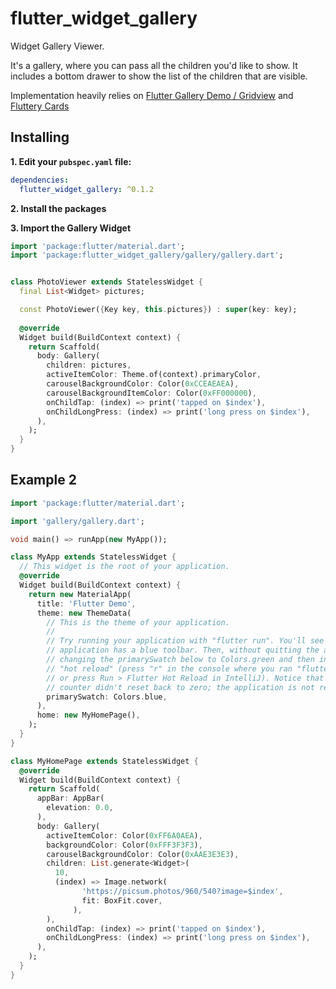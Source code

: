 # flutter_widget_gallery

Widget Gallery Viewer.

It's a gallery, where you can pass all the children you'd like to show.
It includes a bottom drawer to show the list of the children that are visible.

Implementation heavily relies on [Flutter Gallery Demo / Gridview](https://github.com/flutter/flutter/blob/master/examples/flutter_gallery/lib/demo/material/grid_list_demo.dart) and [Fluttery Cards](https://github.com/matthew-carroll/flutter_ui_challenge_flip_carousel)

## Installing

**1. Edit your `pubspec.yaml` file:** 
```yaml
dependencies:
  flutter_widget_gallery: ^0.1.2
```

**2. Install the packages**

**3. Import the Gallery Widget**

```dart
import 'package:flutter/material.dart';
import 'package:flutter_widget_gallery/gallery/gallery.dart';


class PhotoViewer extends StatelessWidget {
  final List<Widget> pictures;

  const PhotoViewer({Key key, this.pictures}) : super(key: key);
  
  @override
  Widget build(BuildContext context) {
    return Scaffold(
      body: Gallery(
        children: pictures,
        activeItemColor: Theme.of(context).primaryColor,
        carouselBackgroundColor: Color(0xCCEAEAEA),
        carouselBackgroundItemColor: Color(0xFF000000),
        onChildTap: (index) => print('tapped on $index'),
        onChildLongPress: (index) => print('long press on $index'),
      ),
    );
  }
}

```


## Example 2

```dart
import 'package:flutter/material.dart';

import 'gallery/gallery.dart';

void main() => runApp(new MyApp());

class MyApp extends StatelessWidget {
  // This widget is the root of your application.
  @override
  Widget build(BuildContext context) {
    return new MaterialApp(
      title: 'Flutter Demo',
      theme: new ThemeData(
        // This is the theme of your application.
        //
        // Try running your application with "flutter run". You'll see the
        // application has a blue toolbar. Then, without quitting the app, try
        // changing the primarySwatch below to Colors.green and then invoke
        // "hot reload" (press "r" in the console where you ran "flutter run",
        // or press Run > Flutter Hot Reload in IntelliJ). Notice that the
        // counter didn't reset back to zero; the application is not restarted.
        primarySwatch: Colors.blue,
      ),
      home: new MyHomePage(),
    );
  }
}

class MyHomePage extends StatelessWidget {
  @override
  Widget build(BuildContext context) {
    return Scaffold(
      appBar: AppBar(
        elevation: 0.0,
      ),
      body: Gallery(
        activeItemColor: Color(0xFF6A0AEA),
        backgroundColor: Color(0xFFF3F3F3),
        carouselBackgroundColor: Color(0xAAE3E3E3),
        children: List.generate<Widget>(
          10,
          (index) => Image.network(
                'https://picsum.photos/960/540?image=$index',
                fit: BoxFit.cover,
              ),
        ),
        onChildTap: (index) => print('tapped on $index'),
        onChildLongPress: (index) => print('long press on $index'),
      ),
    );
  }
}
```



